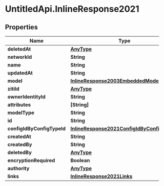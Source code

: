 # UntitledApi.InlineResponse2021

## Properties

Name | Type | Description | Notes
------------ | ------------- | ------------- | -------------
**deletedAt** | [**AnyType**](.md) |  | 
**networkId** | **String** |  | 
**name** | **String** |  | 
**updatedAt** | **String** |  | 
**model** | [**InlineResponse2003EmbeddedModel**](InlineResponse2003EmbeddedModel.md) |  | 
**zitiId** | [**AnyType**](.md) |  | 
**ownerIdentityId** | **String** |  | 
**attributes** | **[String]** |  | 
**modelType** | **String** |  | 
**id** | **String** |  | 
**configIdByConfigTypeId** | [**InlineResponse2021ConfigIdByConfigTypeId**](InlineResponse2021ConfigIdByConfigTypeId.md) |  | 
**createdAt** | **String** |  | 
**createdBy** | **String** |  | 
**deletedBy** | [**AnyType**](.md) |  | 
**encryptionRequired** | **Boolean** |  | 
**authority** | [**AnyType**](.md) |  | 
**links** | [**InlineResponse2021Links**](InlineResponse2021Links.md) |  | 


